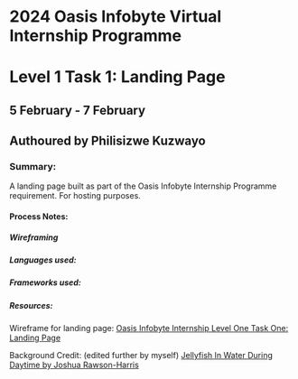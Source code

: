 # 2024 Oasis Infobyte Virtual Internship Programme
# Level 1 Task 1: Landing Page
## 5 February - 7 February
## Authoured by Philisizwe Kuzwayo
### Summary:
A landing page built as part of the Oasis Infobyte Internship Programme requirement. For hosting purposes.

#### Process Notes:
##### Wireframing

##### Languages used:
##### Frameworks used:
##### Resources:
##### 


Wireframe for landing page:
[Oasis Infobyte Internship Level One Task One: Landing Page](https://philisizwekuzwayo569268.invisionapp.com/freehand/Oasis-Infobyte-Landing-Page-1KXoY8eu4)

Background Credit: (edited further by myself)
[Jellyfish In Water During Daytime by Joshua Rawson-Harris](https://unsplash.com/photos/white-jellyfish-in-water-during-daytime-7PMH-V2Lpew)